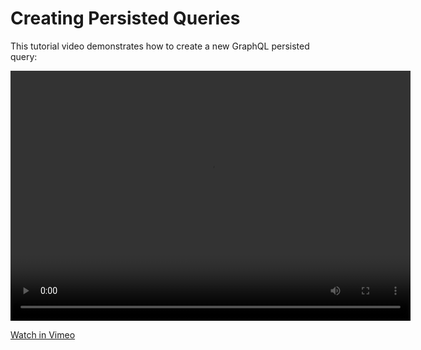 # Creating Persisted Queries

This tutorial video demonstrates how to create a new GraphQL persisted query:

<video width="640" height="400" controls>
    <source src="https://d1c2lqfn9an7pb.cloudfront.net/presentations/gato-graphql/videos/gato-graphql-creating-persisted-query.mov" type="video/mp4" />
    Your browser does not support the video tag
</video> 

[Watch in Vimeo](https://vimeo.com/413503547)
